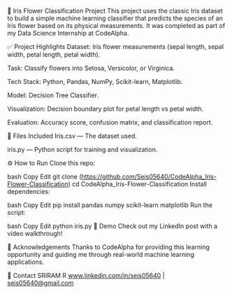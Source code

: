 🌸 Iris Flower Classification Project
This project uses the classic Iris dataset to build a simple machine learning classifier that predicts the species of an Iris flower based on its physical measurements.
It was completed as part of my Data Science Internship at CodeAlpha.

✅ Project Highlights
Dataset: Iris flower measurements (sepal length, sepal width, petal length, petal width).

Task: Classify flowers into Setosa, Versicolor, or Virginica.

Tech Stack: Python, Pandas, NumPy, Scikit-learn, Matplotlib.

Model: Decision Tree Classifier.

Visualization: Decision boundary plot for petal length vs petal width.

Evaluation: Accuracy score, confusion matrix, and classification report.

📁 Files Included
Iris.csv — The dataset used.

iris.py — Python script for training and visualization.


⚙️ How to Run
Clone this repo:

bash
Copy
Edit
git clone (https://github.com/Seis05640/CodeAlpha_Iris-Flower-Classification)
cd CodeAlpha_Iris-Flower-Classification
Install dependencies:

bash
Copy
Edit
pip install pandas numpy scikit-learn matplotlib
Run the script:

bash
Copy
Edit
python iris.py
🎥 Demo
Check out my LinkedIn post with a video walkthrough!

🙌 Acknowledgements
Thanks to CodeAlpha for providing this learning opportunity and guiding me through real-world machine learning applications.

📌 Contact
SRIRAM R
www.linkedin.com/in/seis05640 | seis05640@gmail.com
